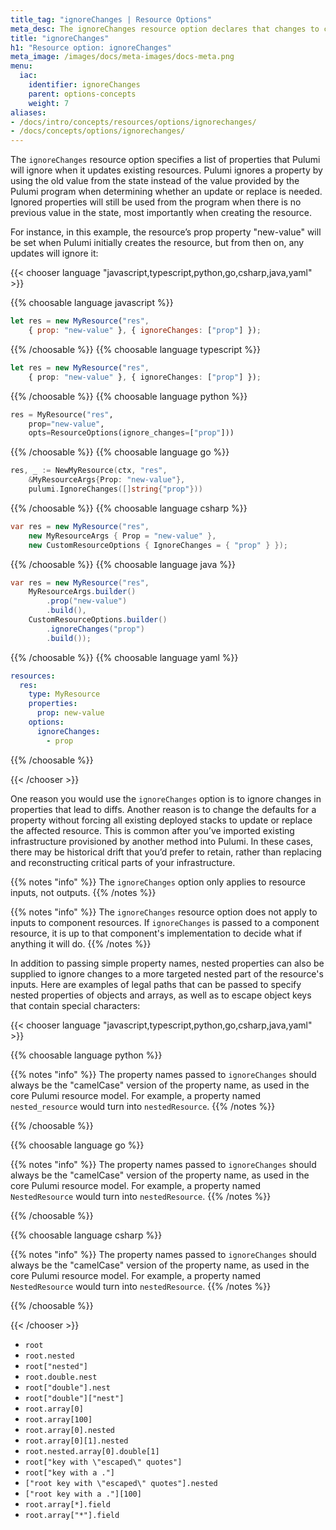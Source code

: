 ```yaml
---
title_tag: "ignoreChanges | Resource Options"
meta_desc: The ignoreChanges resource option declares that changes to certain properties should be ignored during a diff.
title: "ignoreChanges"
h1: "Resource option: ignoreChanges"
meta_image: /images/docs/meta-images/docs-meta.png
menu:
  iac:
    identifier: ignoreChanges
    parent: options-concepts
    weight: 7
aliases:
- /docs/intro/concepts/resources/options/ignorechanges/
- /docs/concepts/options/ignorechanges/
---
```


The `ignoreChanges` resource option specifies a list of properties that Pulumi will ignore when it updates existing resources. Pulumi ignores a property by using the old value from the state instead of the value provided by the Pulumi program when determining whether an update or replace is needed. Ignored properties will still be used from the program when there is no previous value in the state, most importantly when creating the resource.

For instance, in this example, the resource’s prop property "new-value" will be set when Pulumi initially creates the resource, but from then on, any updates will ignore it:

{{< chooser language "javascript,typescript,python,go,csharp,java,yaml" >}}

{{% choosable language javascript %}}

```javascript
let res = new MyResource("res",
    { prop: "new-value" }, { ignoreChanges: ["prop"] });
```

{{% /choosable %}}
{{% choosable language typescript %}}

```typescript
let res = new MyResource("res",
    { prop: "new-value" }, { ignoreChanges: ["prop"] });
```

{{% /choosable %}}
{{% choosable language python %}}

```python
res = MyResource("res",
    prop="new-value",
    opts=ResourceOptions(ignore_changes=["prop"]))
```

{{% /choosable %}}
{{% choosable language go %}}

```go
res, _ := NewMyResource(ctx, "res",
    &MyResourceArgs{Prop: "new-value"},
    pulumi.IgnoreChanges([]string{"prop"}))
```

{{% /choosable %}}
{{% choosable language csharp %}}

```csharp
var res = new MyResource("res",
    new MyResourceArgs { Prop = "new-value" },
    new CustomResourceOptions { IgnoreChanges = { "prop" } });
```

{{% /choosable %}}
{{% choosable language java %}}

```java
var res = new MyResource("res",
    MyResourceArgs.builder()
        .prop("new-value")
        .build(),
    CustomResourceOptions.builder()
        .ignoreChanges("prop")
        .build());
```

{{% /choosable %}}
{{% choosable language yaml %}}

```yaml
resources:
  res:
    type: MyResource
    properties:
      prop: new-value
    options:
      ignoreChanges:
        - prop
```

{{% /choosable %}}

{{< /chooser >}}

One reason you would use the `ignoreChanges` option is to ignore changes in properties that lead to diffs. Another reason is to change the defaults for a property without forcing all existing deployed stacks to update or replace the affected resource. This is common after you’ve imported existing infrastructure provisioned by another method into Pulumi. In these cases, there may be historical drift that you’d prefer to retain, rather than replacing and reconstructing critical parts of your infrastructure.

{{% notes "info" %}}
The `ignoreChanges` option only applies to resource inputs, not outputs.
{{% /notes %}}

{{% notes "info" %}}
The `ignoreChanges` resource option does not apply to inputs to component resources.  If `ignoreChanges` is passed to a component resource, it is up to that component's implementation to decide what if anything it will do.
{{% /notes %}}

In addition to passing simple property names, nested properties can also be supplied to ignore changes to a more targeted nested part of the resource's inputs. Here are examples of legal paths that can be passed to specify nested properties of objects and arrays, as well as to escape object keys that contain special characters:

{{< chooser language "javascript,typescript,python,go,csharp,java,yaml" >}}

{{% choosable language python %}}

{{% notes "info" %}}
The property names passed to `ignoreChanges` should always be the "camelCase" version of the property name, as used in the core Pulumi resource model.
For example, a property named `nested_resource` would turn into `nestedResource`.
{{% /notes %}}

{{% /choosable %}}

{{% choosable language go %}}

{{% notes "info" %}}
The property names passed to `ignoreChanges` should always be the "camelCase" version of the property name, as used in the core Pulumi resource model.
For example, a property named `NestedResource` would turn into `nestedResource`.
{{% /notes %}}

{{% /choosable %}}

{{% choosable language csharp %}}

{{% notes "info" %}}
The property names passed to `ignoreChanges` should always be the "camelCase" version of the property name, as used in the core Pulumi resource model.
For example, a property named `NestedResource` would turn into `nestedResource`.
{{% /notes %}}

{{% /choosable %}}

{{< /chooser >}}

- `root`
- `root.nested`
- `root["nested"]`
- `root.double.nest`
- `root["double"].nest`
- `root["double"]["nest"]`
- `root.array[0]`
- `root.array[100]`
- `root.array[0].nested`
- `root.array[0][1].nested`
- `root.nested.array[0].double[1]`
- `root["key with \"escaped\" quotes"]`
- `root["key with a ."]`
- `["root key with \"escaped\" quotes"].nested`
- `["root key with a ."][100]`
- `root.array[*].field`
- `root.array["*"].field`
